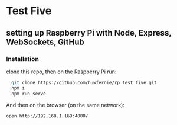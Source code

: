 # Test Five
## setting up Raspberry Pi with Node, Express, WebSockets, GitHub


### Installation

clone this repo, then on the Raspberry Pi run:

```bash
  git clone https://github.com/huwfernie/rp_test_five.git
  npm i
  npm run serve
```

And then on the browser (on the same network):

`open http://192.168.1.169:4000/`

